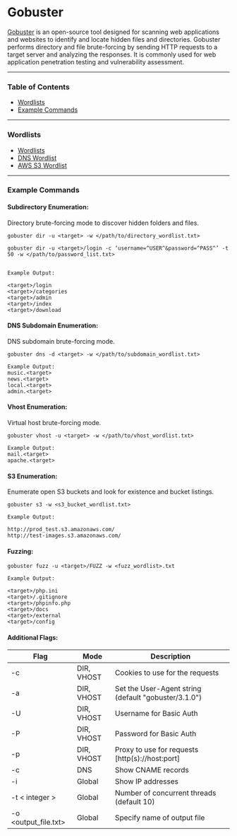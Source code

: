 # Gobuster


[Gobuster](https://github.com/OJ/gobuster) is an open-source tool designed for scanning web applications and websites to identify and locate hidden files and directories.
Gobuster performs directory and file brute-forcing by sending HTTP requests to a target server and analyzing the responses.
It is commonly used for web application penetration testing and vulnerability assessment. 

<hr>

### Table of Contents
- [Wordlists](#wordlists)
- [Example Commands](#example-commands)

<hr>

### Wordlists

- [Wordlists](https://github.com/kkrypt0nn/wordlists/tree/main/wordlists)
- [DNS Wordlist](https://github.com/Azathothas/Wordlists)
- [AWS S3 Wordlist](https://github.com/koaj/aws-s3-bucket-wordlist)

<hr>

### Example Commands

#### Subdirectory Enumeration:

Directory brute-forcing mode to discover hidden folders and files.

```
gobuster dir -u <target> -w </path/to/directory_wordlist.txt>

gobuster dir -u <target>/login -c ‘username=^USER^&password=^PASS^’ -t 50 -w </path/to/password_list.txt>


Example Output:

<target>/login
<target>/categories
<target>/admin
<target>/index
<target>/download
```


#### DNS Subdomain Enumeration:

DNS subdomain brute-forcing mode.

```
gobuster dns -d <target> -w </path/to/subdomain_wordlist.txt>

Example Output:
music.<target>
news.<target>
local.<target>
admin.<target>
```

#### Vhost Enumeration:

Virtual host brute-forcing mode.

```
gobuster vhost -u <target> -w </path/to/vhost_wordlist.txt>

Example Output:
mail.<target>
apache.<target>
```

#### S3 Enumeration:

Enumerate open S3 buckets and look for existence and bucket listings.

```
gobuster s3 -w <s3_bucket_wordlist.txt>

Example Output:

http://prod_test.s3.amazonaws.com/
http://test-images.s3.amazonaws.com/
```


#### Fuzzing:

```
gobuster fuzz -u <target>/FUZZ -w <fuzz_wordlist>.txt

Example Output:

<target>/php.ini
<target>/.gitignore
<target>/phpinfo.php
<target>/docs
<target>/external
<target>/config
```


#### Additional Flags:

| Flag | Mode | Description | 
| - | - | - |
| -c | DIR, VHOST | Cookies to use for the requests |
| -a | DIR, VHOST | Set the User-Agent string (default "gobuster/3.1.0") |
| -U | DIR, VHOST | Username for Basic Auth |
| -P | DIR, VHOST | Password for Basic Auth |
| -p | DIR, VHOST | Proxy to use for requests [http(s)://host:port] |
| -c | DNS | Show CNAME records |
| -i | Global | Show IP addresses |
| -t  < integer > | Global | Number of concurrent threads (default 10) |
| -o <output_file.txt> | Global | Specify name of output file |
